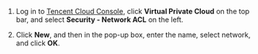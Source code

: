 1) Log in to [Tencent Cloud Console](https://console.qcloud.com/), click **Virtual Private Cloud** on the top bar, and select **Security - Network ACL** on the left.

2) Click **New**, and then in the pop-up box, enter the name, select network, and click **OK**.
